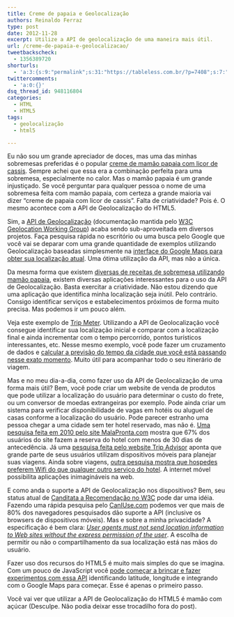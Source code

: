 ```yaml
---
title: Creme de papaia e Geolocalização
authors: Reinaldo Ferraz
type: post
date: 2012-11-28
excerpt: Utilize a API de geolocalização de uma maneira mais útil.
url: /creme-de-papaia-e-geolocalizacao/
tweetbackscheck:
  - 1356389720
shorturls:
  - 'a:3:{s:9:"permalink";s:31:"https://tableless.com.br/?p=7408";s:7:"tinyurl";s:26:"https://tinyurl.com/cyd6o5w";s:4:"isgd";s:19:"https://is.gd/hb0OgL";}'
twittercomments:
  - 'a:0:{}'
dsq_thread_id: 948116804
categories:
  - HTML
  - HTML5
tags:
  - geolocalização
  - html5

---
```

Eu não sou um grande apreciador de doces, mas uma das minhas sobremesas preferidas é o popular [creme de mamão papaia com licor de cassis][1]. Sempre achei que essa era a combinação perfeita para uma sobremesa, especialmente no calor. Mas o mamão papaia é um grande injustiçado. Se você perguntar para qualquer pessoa o nome de uma sobremesa feita com mamão papaia, com certeza a grande maioria vai dizer &#8220;creme de papaia com licor de cassis&#8221;. Falta de criatividade? Pois é. O mesmo acontece com a API de Geolocalização do HTML5.

Sim, a [API de Geolocalização][2] (documentação mantida pelo [W3C Geolocation Working Group][3]) acaba sendo sub-aproveitada em diversos projetos. Faça pesquisa rápida no escritório ou uma busca pelo Google que você vai se deparar com uma grande quantidade de exemplos utilizando Geolocalização baseadas simplesmente na [interface do Google Maps para obter sua localização atual][4]. Uma ótima utilização da API, mas não a única.

Da mesma forma que existem [diversas de receitas de sobremesa utilizando mamão papaia][5], existem diversas aplicações interessantes para o uso da API de Geolocalização. Basta exercitar a criatividade. Não estou dizendo que uma aplicação que identifica minha localização seja inútil. Pelo contrário. Consigo identificar serviços e estabelecimentos próximos de forma muito precisa. Mas podemos ir um pouco além.

Veja este exemplo de [Trip Meter][6]. Utilizando a API de Geolocalização você consegue identificar sua localização inicial e comparar com a localização final e ainda incrementar com o tempo percorrido, pontos turísticos interessantes, etc. Nesse mesmo exemplo, você pode fazer um cruzamento de dados e [calcular a previsão do tempo da cidade que você está passando nesse exato momento][7]. Muito útil para acompanhar todo o seu itinerário de viagem.

Mas e no meu dia-a-dia, como fazer uso da API de Geolocalização de uma forma mais útil? Bem, você pode criar um website de venda de produtos que pode utilizar a localização do usuário para determinar o custo do frete, ou um conversor de moedas extrangeiras por exemplo. Pode ainda criar um sistema para verificar disponibilidade de vagas em hotéis ou aluguel de casas conforme a localização do usuário. Pode parecer estranho uma pessoa chegar a uma cidade sem ter hotel reservado, mas não é. [Uma pesquisa feita em 2010 pelo site MalaPronta.com][8] mostra que 67% dos usuários do site fazem a reserva do hotel com menos de 30 dias de antecedência. Já uma [pesquisa feita pelo website Trip Advisor][9] aponta que grande parte de seus usuários utilizam dispositivos móveis para planejar suas viagens. Ainda sobre viagens, [outra pesquisa mostra que hospedes preferem Wifi do que qualquer outro serviço do hotel][10]. A internet móvel possibilita aplicações inimagináveis na web.

E como anda o suporte a API de Geolocalização nos dispositivos? Bem, seu status atual de [Canditata a Recomendação no W3C][2] pode dar uma idéia. Fazendo uma rápida pesquisa pelo [CanIUse.com][11] podemos ver que mais de 80% dos navegadores pesquisados dão suporte a API (inclusive os browsers de dispositivos móveis). Mas e sobre a minha privacidade? A especificação é bem clara: [_User agents must not send location information to Web sites without the express permission of the user_][12]. A escolha de permitir ou não o compartilhamento da sua localização está nas mãos do usuário.

Fazer uso dos recursos do HTML5 é muito mais simples do que se imagina. Com um pouco de JavaScript você [pode começar a brincar e fazer experimentos com essa API][13] identificando latitude, longitude e integrando com o Google Maps para começar. Esse é apenas o primeiro passo.

Você vai ver que utilizar a API de Geolocalização do HTML5 é mamão com açúcar (Desculpe. Não podia deixar esse trocadilho fora do post).

 [1]: https://guiadacozinha.uol.com.br/receitas/1722-Receita-de-Creme-de-papaia-com-cassis
 [2]: https://www.w3.org/TR/2010/CR-geolocation-API-20100907/
 [3]: https://www.w3.org/2008/geolocation/
 [4]: https://html5demos.com/geo
 [5]: https://cybercook.terra.com.br/resultado.php?palavra1=mamao+papaya&ingredientes=S
 [6]: https://www.html5rocks.com/en/tutorials/geolocation/trip_meter/
 [7]: https://demo.tutorialzine.com/2012/05/weather-forecast-geolocation-jquery/
 [8]: https://www.malapronta.com.br/blog/2010/12/16/como-o-brasileiro-planeja-suas-ferias/
 [9]: https://www.tripadvisor.com/PressCenter-i4720-c1-Press_Releases.html
 [10]: https://travel.usatoday.com/hotels/post/2012/04/survey-reveals-hotels-guests-want-wifi-over-everything-else/666250/1
 [11]: https://caniuse.com/#feat=geolocation
 [12]: https://www.w3.org/TR/2010/CR-geolocation-API-20100907/#security
 [13]: https://dev.opera.com/articles/view/how-to-use-the-w3c-geolocation-api/